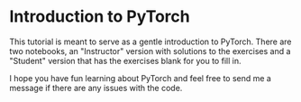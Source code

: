 # Introduction to PyTorch

This tutorial is meant to serve as a gentle introduction to PyTorch.
There are two notebooks, an "Instructor" version with solutions to the exercises
and a "Student" version that has the exercises blank for you to fill in.

I hope you have fun learning about PyTorch and feel free to send me a message if there are any issues with the code.
